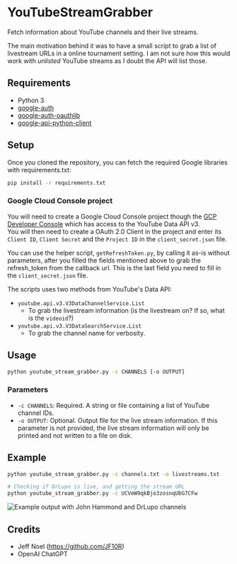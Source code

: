 # YouTubeStreamGrabber

Fetch information about YouTube channels and their live streams.  

The main motivation behind it was to have a small script to grab a list of livestream URLs in a online tournament setting. I am not sure how this would work with *unlisted* YouTube streams as I doubt the API will list those.

## Requirements

- Python 3
- [google-auth](https://pypi.org/project/google-auth/)
- [google-auth-oauthlib](https://pypi.org/project/google-auth-oauthlib/)
- [google-api-python-client](https://pypi.org/project/google-api-python-client/)

## Setup

Once you cloned the repository, you can fetch the required Google libraries with requirements.txt:

```bash
pip install -r requirements.txt
```

### Google Cloud Console project

You will need to create a Google Cloud Console project though the [GCP Developer Console](https://console.cloud.google.com/) which has access to the YouTube Data API v3.  
You will then need to create a OAuth 2.0 Client in the project and enter its `Client ID`, `Client Secret` and the `Project ID` in the `client_secret.json` file.

You can use the helper script, `getRefreshToken.py`, by calling it as-is without parameters, after you filled the fields mentioned above to grab the refresh_token from the callback url. This is the last field you need to fill in the `client_secret.json` file.

The scripts uses two methods from YouTube's Data API:  

- `youtube.api.v3.V3DataChannelService.List`
  - To grab the livestream information (is the livestream on? If so, what is the `videoid`?)
- `youtube.api.v3.V3DataSearchService.List`
  - To grab the channel name for verbosity.

## Usage

```bash
python youtube_stream_grabber.py -c CHANNELS [-o OUTPUT]
```

### Parameters

- `-c CHANNELS`:  Required. A string or file containing a list of YouTube channel IDs.  
- `-o OUTPUT`:    Optional. Output file for the live stream information. If this parameter is not provided, the live stream information will only be printed and not written to a file on disk.

## Example
```bash
python youtube_stream_grabber.py -c channels.txt -o livestreams.txt

# Checking if DrLupo is live, and getting the stream URL
python youtube_stream_grabber.py -c UCVeW9qkBjo3zosnqUbG7CFw
```

![Example output with John Hammond and DrLupo channels](https://user-images.githubusercontent.com/2191497/211171113-60009f93-6bfc-4774-9a12-a18814cdaff0.png)

## Credits

- Jeff Noel (https://github.com/JF10R)
- OpenAI ChatGPT
